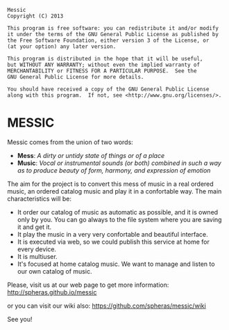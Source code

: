     Messic
    Copyright (C) 2013

    This program is free software: you can redistribute it and/or modify
    it under the terms of the GNU General Public License as published by
    the Free Software Foundation, either version 3 of the License, or
    (at your option) any later version.

    This program is distributed in the hope that it will be useful,
    but WITHOUT ANY WARRANTY; without even the implied warranty of
    MERCHANTABILITY or FITNESS FOR A PARTICULAR PURPOSE.  See the
    GNU General Public License for more details.

    You should have received a copy of the GNU General Public License
    along with this program.  If not, see <http://www.gnu.org/licenses/>.

MESSIC
======

Messic comes from the union of two words:
  - **Mess**: _A dirty or untidy state of things or of a place_
  - **Music**: _Vocal or instrumental sounds (or both) combined in such a way as to produce beauty of form, harmony, and expression of emotion_

The aim for the project is to convert this mess of music in a real ordered music, an ordered catalog music and play it in a confortable way.  The main characteristics will be:

* It order our catalog of music as automatic as possible, and it is owned only by you. You can go always to the file system where you are saving it and get it.
* It play the music in a very very confortable and beautiful interface.
* It is executed via web, so we could publish this service at home for every device.
* It is multiuser.
* It's focused at home catalog music. We want to manage and listen to our own catalog of music.

Please, visit us at our web page to get more information:
http://spheras.github.io/messic

or you can visit our wiki also:
https://github.com/spheras/messic/wiki


See you!
